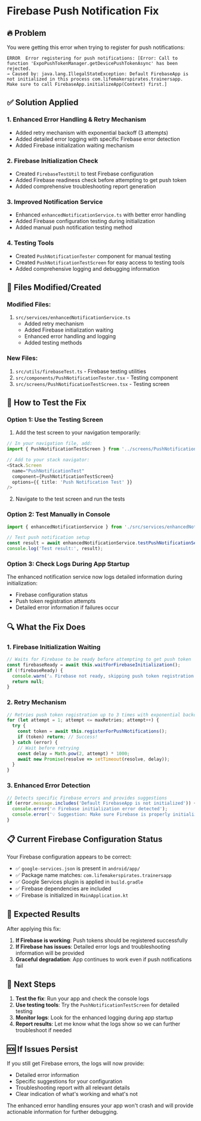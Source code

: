 # Firebase Push Notification Fix

## 🔥 Problem
You were getting this error when trying to register for push notifications:

```
ERROR  Error registering for push notifications: [Error: Call to function 'ExpoPushTokenManager.getDevicePushTokenAsync' has been rejected.
→ Caused by: java.lang.IllegalStateException: Default FirebaseApp is not initialized in this process com.lifemakerspirates.trainersapp. Make sure to call FirebaseApp.initializeApp(Context) first.]
```

## ✅ Solution Applied

### 1. Enhanced Error Handling & Retry Mechanism
- Added retry mechanism with exponential backoff (3 attempts)
- Added detailed error logging with specific Firebase error detection
- Added Firebase initialization waiting mechanism

### 2. Firebase Initialization Check
- Created `FirebaseTestUtil` to test Firebase configuration
- Added Firebase readiness check before attempting to get push token
- Added comprehensive troubleshooting report generation

### 3. Improved Notification Service
- Enhanced `enhancedNotificationService.ts` with better error handling
- Added Firebase configuration testing during initialization
- Added manual push notification testing method

### 4. Testing Tools
- Created `PushNotificationTester` component for manual testing
- Created `PushNotificationTestScreen` for easy access to testing tools
- Added comprehensive logging and debugging information

## 🔧 Files Modified/Created

### Modified Files:
1. `src/services/enhancedNotificationService.ts`
   - Added retry mechanism
   - Added Firebase initialization waiting
   - Enhanced error handling and logging
   - Added testing methods

### New Files:
1. `src/utils/firebaseTest.ts` - Firebase testing utilities
2. `src/components/PushNotificationTester.tsx` - Testing component
3. `src/screens/PushNotificationTestScreen.tsx` - Testing screen

## 🚀 How to Test the Fix

### Option 1: Use the Testing Screen
1. Add the test screen to your navigation temporarily:
```typescript
// In your navigation file, add:
import { PushNotificationTestScreen } from '../screens/PushNotificationTestScreen';

// Add to your stack navigator:
<Stack.Screen 
  name="PushNotificationTest" 
  component={PushNotificationTestScreen} 
  options={{ title: 'Push Notification Test' }}
/>
```

2. Navigate to the test screen and run the tests

### Option 2: Test Manually in Console
```typescript
import { enhancedNotificationService } from './src/services/enhancedNotificationService';

// Test push notification setup
const result = await enhancedNotificationService.testPushNotificationSetup();
console.log('Test result:', result);
```

### Option 3: Check Logs During App Startup
The enhanced notification service now logs detailed information during initialization:
- Firebase configuration status
- Push token registration attempts
- Detailed error information if failures occur

## 🔍 What the Fix Does

### 1. Firebase Initialization Waiting
```typescript
// Waits for Firebase to be ready before attempting to get push token
const firebaseReady = await this.waitForFirebaseInitialization();
if (!firebaseReady) {
  console.warn('⚠️ Firebase not ready, skipping push token registration');
  return null;
}
```

### 2. Retry Mechanism
```typescript
// Retries push token registration up to 3 times with exponential backoff
for (let attempt = 1; attempt <= maxRetries; attempt++) {
  try {
    const token = await this.registerForPushNotifications();
    if (token) return; // Success!
  } catch (error) {
    // Wait before retrying
    const delay = Math.pow(2, attempt) * 1000;
    await new Promise(resolve => setTimeout(resolve, delay));
  }
}
```

### 3. Enhanced Error Detection
```typescript
// Detects specific Firebase errors and provides suggestions
if (error.message.includes('Default FirebaseApp is not initialized')) {
  console.error('🔥 Firebase initialization error detected');
  console.error('💡 Suggestion: Make sure Firebase is properly initialized in MainApplication');
}
```

## 📋 Current Firebase Configuration Status

Your Firebase configuration appears to be correct:
- ✅ `google-services.json` is present in `android/app/`
- ✅ Package name matches: `com.lifemakerspirates.trainersapp`
- ✅ Google Services plugin is applied in `build.gradle`
- ✅ Firebase dependencies are included
- ✅ Firebase is initialized in `MainApplication.kt`

## 🎯 Expected Results

After applying this fix:
1. **If Firebase is working**: Push tokens should be registered successfully
2. **If Firebase has issues**: Detailed error logs and troubleshooting information will be provided
3. **Graceful degradation**: App continues to work even if push notifications fail

## 🔄 Next Steps

1. **Test the fix**: Run your app and check the console logs
2. **Use testing tools**: Try the `PushNotificationTestScreen` for detailed testing
3. **Monitor logs**: Look for the enhanced logging during app startup
4. **Report results**: Let me know what the logs show so we can further troubleshoot if needed

## 🆘 If Issues Persist

If you still get Firebase errors, the logs will now provide:
- Detailed error information
- Specific suggestions for your configuration
- Troubleshooting report with all relevant details
- Clear indication of what's working and what's not

The enhanced error handling ensures your app won't crash and will provide actionable information for further debugging.
